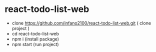 # react-todo-list-web

- clone https://github.com/infano2100/react-todo-list-web.git ( clone project )
- cd react-todo-list-web
- npm i (install package)
- npm start (run project)
